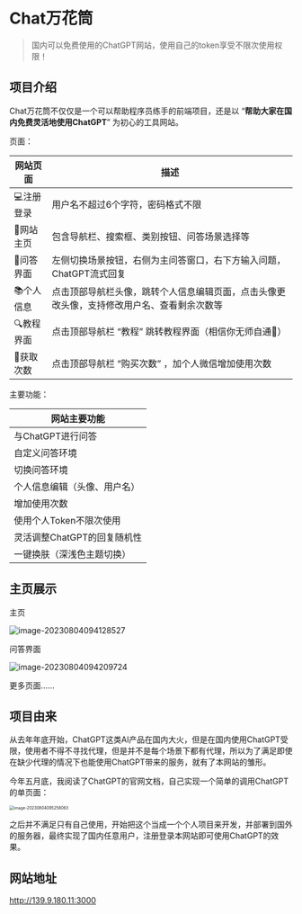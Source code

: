 # Chat万花筒

> 国内可以免费使用的ChatGPT网站，使用自己的token享受不限次使用权限！

## 项目介绍

Chat万花筒不仅仅是一个可以帮助程序员练手的前端项目，还是以 “**帮助大家在国内免费灵活地使用ChatGPT**”  为初心的工具网站。

页面：

| 网站页面  | 描述                                                         |
| --------- | ------------------------------------------------------------ |
| 💻注册登录 | 用户名不超过6个字符，密码格式不限                            |
| 🏡网站主页 | 包含导航栏、搜索框、类别按钮、问答场景选择等                 |
| 💬问答界面 | 左侧切换场景按钮，右侧为主问答窗口，右下方输入问题，ChatGPT流式回复 |
| 📚个人信息 | 点击顶部导航栏头像，跳转个人信息编辑页面，点击头像更改头像，支持修改用户名、查看剩余次数等 |
| 🔍教程界面 | 点击顶部导航栏 “教程” 跳转教程界面（相信你无师自通🤭）        |
| 🧲获取次数 | 点击顶部导航栏 “购买次数” ，加个人微信增加使用次数           |

主要功能：

| 网站主要功能                 |
| ---------------------------- |
| 与ChatGPT进行问答            |
| 自定义问答环境               |
| 切换问答环境                 |
| 个人信息编辑（头像、用户名） |
| 增加使用次数                 |
| 使用个人Token不限次使用      |
| 灵活调整ChatGPT的回复随机性  |
| 一键换肤（深浅色主题切换）   |

## 主页展示

主页

![image-20230804094128527](https://files.mdnice.com/user/32447/93923262-2569-4675-9a88-f2dab58bdef4.png)

问答界面

![image-20230804094209724](https://files.mdnice.com/user/32447/ba2cc415-a4bb-48f4-a730-46ae1ed779a0.png)

更多页面......

## 项目由来

从去年年底开始，ChatGPT这类AI产品在国内大火，但是在国内使用ChatGPT受限，使用者不得不寻找代理，但是并不是每个场景下都有代理，所以为了满足即使在缺少代理的情况下也能使用ChatGPT带来的服务，就有了本网站的雏形。

今年五月底，我阅读了ChatGPT的官网文档，自己实现一个简单的调用ChatGPT的单页面：

<img src="https://files.mdnice.com/user/32447/61346641-1722-45d4-9dfc-1afe3c8845a8.png" alt="image-20230804095258063" style="zoom:50%;" />

之后并不满足只有自己使用，开始把这个当成一个个人项目来开发，并部署到国外的服务器，最终实现了国内任意用户，注册登录本网站即可使用ChatGPT的效果。

## 网站地址

http://139.9.180.11:3000















